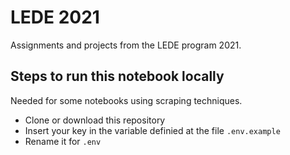 # LEDE 2021

Assignments and projects from the LEDE program 2021.

## Steps to run this notebook locally

Needed for some notebooks using scraping techniques.

- Clone or download this repository
- Insert your key in the variable definied at the file `.env.example`
- Rename it for `.env`
